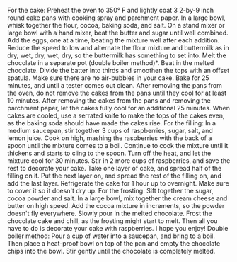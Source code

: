 For the cake:
Preheat the oven to 350° F and lightly coat 3 2-by-9 inch round cake pans with cooking spray and parchment paper. In a large bowl, whisk together the flour, cocoa, baking soda, and salt. On a stand mixer or large bowl with a hand mixer, beat the butter and sugar until well combined. Add the eggs, one at a time, beating the mixture well after each addition. Reduce the speed to low and alternate the flour mixture and buttermilk as in dry, wet, dry, wet, dry, so the buttermilk has something to set into. Melt the chocolate in a separate pot (double boiler method)*. Beat in the melted chocolate. Divide the batter into thirds and smoothen the tops with an offset spatula. Make sure there are no air-bubbles in your cake. Bake for 25 minutes, and until a tester comes out clean. After removing the pans from the oven, do not remove the cakes from the pans until they cool for at least 10 minutes. After removing the cakes from the pans and removing the parchment paper, let the cakes fully cool for an additional 25 minutes. When cakes are cooled, use a serrated knife to make the tops of the cakes even, as the baking soda should have made the cakes rise.
For the filling:
In a medium saucepan, stir together 3 cups of raspberries, sugar, salt, and lemon juice. Cook on high, mashing the raspberries with the back of a spoon until the mixture comes to a boil. Continue to cook the mixture until it thickens and starts to cling to the spoon. Turn off the heat, and let the mixture cool for 30 minutes. Stir in 2 more cups of raspberries, and save the rest to decorate your cake. Take one layer of cake, and spread half of the filling on it. Put the next layer on, and spread the rest of the filling on, and add the last layer. Refrigerate the cake for 1 hour up to overnight. Make sure to cover it so it doesn't dry up.
For the frosting:
Sift together the sugar, cocoa powder and salt. In a large bowl, mix together the cream cheese and butter on high speed. Add the cocoa mixture in increments, so the powder doesn't fly everywhere. Slowly pour in the melted chocolate. Frost the chocolate cake and chill, as the frosting might start to melt. Then all you have to do is decorate your cake with raspberries. I hope you enjoy!
​Double boiler method: Pour a cup of water into a saucepan, and bring to a boil. Then place a heat-proof bowl on top of the pan and empty the chocolate chips into the bowl. Stir gently until the chocolate is completely melted. 